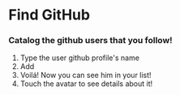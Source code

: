# Find GitHub

### Catalog the github users that you follow!

1. Type the user github profile's name
2. Add 
3. Voilá! Now you can see him in your list!
4. Touch the avatar to see details about it!
